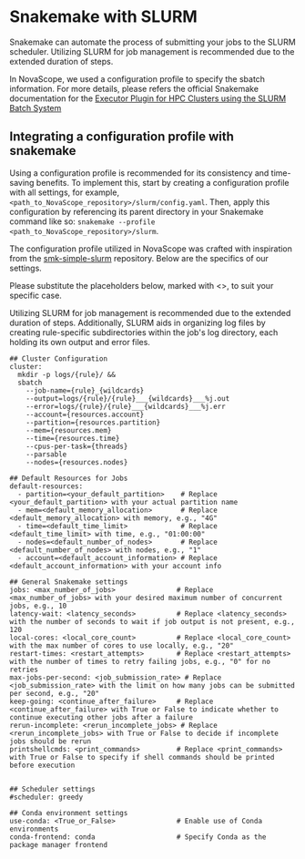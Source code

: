 # Snakemake with SLURM

Snakemake can automate the process of submitting your jobs to the SLURM scheduler. Utilizing SLURM for job management is recommended due to the extended duration of steps. 

In NovaScope, we used a configuration profile to specify the sbatch information. For more details, please refers the official Snakemake documentation for the [Executor Plugin for HPC Clusters using the SLURM Batch System](https://github.com/snakemake/snakemake-executor-plugin-slurm/blob/main/docs/further.md)

## Integrating a configuration profile with snakemake

Using a configuration profile is recommended for its consistency and time-saving benefits. To implement this, start by creating a configuration profile with all settings, for example, `<path_to_NovaScope_repository>/slurm/config.yaml`. Then, apply this configuration by referencing its parent directory in your Snakemake command like so: `snakemake --profile <path_to_NovaScope_repository>/slurm`.

The configuration profile utilized in NovaScope was crafted with inspiration from the [smk-simple-slurm](https://github.com/jdblischak/smk-simple-slurm) repository. Below are the specifics of our settings. 

Please substitute the placeholders below, marked with <>, to suit your specific case.

Utilizing SLURM for job management is recommended due to the extended duration of steps. Additionally, SLURM aids in organizing log files by creating rule-specific subdirectories within the job's log directory, each holding its own output and error files.

```
## Cluster Configuration
cluster:
  mkdir -p logs/{rule}/ &&
  sbatch
    --job-name={rule}_{wildcards}
    --output=logs/{rule}/{rule}___{wildcards}___%j.out
    --error=logs/{rule}/{rule}___{wildcards}___%j.err
    --account={resources.account}
    --partition={resources.partition}
    --mem={resources.mem}
    --time={resources.time}
    --cpus-per-task={threads}
    --parsable
    --nodes={resources.nodes}

## Default Resources for Jobs
default-resources:
  - partition=<your_default_partition>    # Replace <your_default_partition> with your actual partition name
  - mem=<default_memory_allocation>       # Replace <default_memory_allocation> with memory, e.g., "4G"
  - time=<default_time_limit>             # Replace <default_time_limit> with time, e.g., "01:00:00"
  - nodes=<default_number_of_nodes>       # Replace <default_number_of_nodes> with nodes, e.g., "1"
  - account=<default_account_information> # Replace <default_account_information> with your account info

## General Snakemake settings
jobs: <max_number_of_jobs>               # Replace <max_number_of_jobs> with your desired maximum number of concurrent jobs, e.g., 10
latency-wait: <latency_seconds>          # Replace <latency_seconds> with the number of seconds to wait if job output is not present, e.g., 120
local-cores: <local_core_count>          # Replace <local_core_count> with the max number of cores to use locally, e.g., "20"
restart-times: <restart_attempts>        # Replace <restart_attempts> with the number of times to retry failing jobs, e.g., "0" for no retries
max-jobs-per-second: <job_submission_rate> # Replace <job_submission_rate> with the limit on how many jobs can be submitted per second, e.g., "20"
keep-going: <continue_after_failure>     # Replace <continue_after_failure> with True or False to indicate whether to continue executing other jobs after a failure
rerun-incomplete: <rerun_incomplete_jobs> # Replace <rerun_incomplete_jobs> with True or False to decide if incomplete jobs should be rerun
printshellcmds: <print_commands>         # Replace <print_commands> with True or False to specify if shell commands should be printed before execution


## Scheduler settings
#scheduler: greedy      

## Conda environment settings
use-conda: <True_or_False>               # Enable use of Conda environments
conda-frontend: conda                    # Specify Conda as the package manager frontend
```